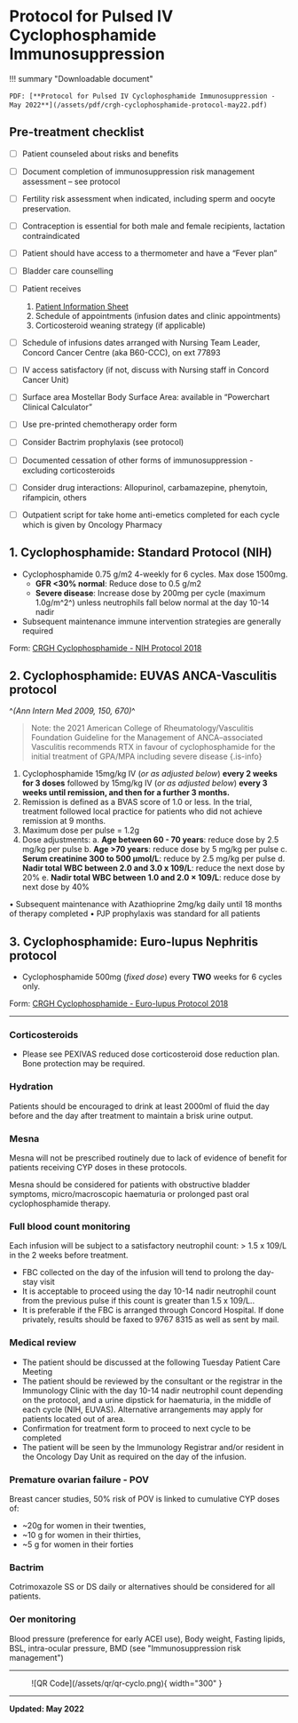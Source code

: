 # Protocol for Pulsed IV Cyclophosphamide Immunosuppression

!!! summary "Downloadable document"

    PDF: [**Protocol for Pulsed IV Cyclophosphamide Immunosuppression - May 2022**](/assets/pdf/crgh-cyclophosphamide-protocol-may22.pdf)



## Pre-treatment checklist

- [ ] Patient counseled about risks and benefits 
- [ ] Document completion of immunosuppression risk management assessment – see protocol
- [ ] Fertility risk assessment when indicated, including sperm and oocyte preservation. 
- [ ] Contraception is essential for both male and female recipients, lactation contraindicated
- [ ] Patient should have access to a thermometer and have a “Fever plan”
- [ ] Bladder care counselling
- [ ] Patient receives 

	1.  [Patient Information Sheet](/patient-information/cyclophosphamide-therapy/)
	2.  Schedule of appointments (infusion dates and clinic appointments)
	3.  Corticosteroid weaning strategy (if applicable)
  
- [ ] Schedule of infusions dates arranged with Nursing Team Leader, Concord Cancer Centre (aka B60-CCC), on ext 77893
- [ ] IV access satisfactory (if not, discuss with Nursing staff in Concord Cancer Unit)
- [ ] Surface area Mostellar Body Surface Area: available in “Powerchart Clinical Calculator”
- [ ] Use pre-printed chemotherapy order form 
- [ ] Consider Bactrim prophylaxis (see protocol)
- [ ] Documented cessation of other forms of immunosuppression - excluding corticosteroids 
- [ ] Consider drug interactions: Allopurinol, carbamazepine, phenytoin, rifampicin, others
- [ ] Outpatient script for take home anti-emetics completed for each cycle which is given by Oncology Pharmacy

## 1. Cyclophosphamide: Standard Protocol (NIH)

-   Cyclophosphamide 0.75 g/m2 4-weekly for 6 cycles. Max dose 1500mg.
    -   **GFR <30% normal**: 	Reduce dose to 0.5 g/m2 
    -   **Severe disease**: 	Increase dose by 200mg per cycle (maximum 1.0g/m^2^) unless neutrophils fall below normal at the day 10-14 nadir 
-   Subsequent maintenance immune intervention strategies are generally required

Form: [CRGH Cyclophosphamide - NIH Protocol 2018](/forms/cyclophosphamide_-_nih_protocol_2018.docx)

## 2. Cyclophosphamide: EUVAS ANCA-Vasculitis protocol
^*(Ann Intern Med 2009, 150, 670)*^

> Note: the 2021 American College of Rheumatology/Vasculitis Foundation Guideline for the Management of ANCA–associated Vasculitis recommends RTX in favour of cyclophosphamide for the initial treatment of GPA/MPA including severe disease
{.is-info}


1.	Cyclophosphamide 15mg/kg IV (*or as adjusted below*) **every 2 weeks for 3 doses** followed by 15mg/kg IV (*or as adjusted below*) **every 3 weeks until remission, and then for a further 3 months.** 
2.	Remission is defined as a BVAS score of 1.0 or less. In the trial, treatment followed local practice for patients who did not achieve remission at 9 months. 
3.	Maximum dose per pulse = 1.2g
4.	Dose adjustments:
a.	**Age between 60 - 70 years**: reduce dose by 2.5 mg/kg per pulse 
b.	**Age >70 years**: reduce dose by 5 mg/kg per pulse 
c.	**Serum creatinine 300 to 500 µmol/L**: reduce by 2.5 mg/kg per pulse 
d.	**Nadir total WBC between 2.0 and 3.0 x 109/L**: reduce the next dose by 20% 
e.	**Nadir total WBC between 1.0 and 2.0 × 109/L**: reduce dose by next dose by 40%

•	Subsequent maintenance with Azathioprine 2mg/kg daily until 18 months of therapy completed
•	PJP prophylaxis was standard for all patients


## 3. Cyclophosphamide: Euro-lupus Nephritis protocol

-   Cyclophosphamide 500mg (*fixed dose*) every **TWO** weeks for 6 cycles only.

Form: [CRGH Cyclophosphamide - Euro-lupus Protocol 2018](/forms/cyclophosphamide_-_euro-lupus_protocol_2018.docx)

---

### Corticosteroids

- Please see PEXIVAS reduced dose corticosteroid dose reduction plan. Bone protection may be required.

### Hydration

Patients should be encouraged to drink at least 2000ml of fluid the day before and the day after treatment to maintain a brisk urine output.

### Mesna

Mesna will not be prescribed routinely due to lack of evidence of benefit for patients receiving CYP doses in these protocols. 

Mesna should be considered for patients with obstructive bladder symptoms, micro/macroscopic haematuria or prolonged past oral cyclophosphamide therapy.

### Full blood count monitoring

Each infusion will be subject to a satisfactory neutrophil count: > 1.5 x 109/L in the 2 weeks before treatment. 
-   FBC collected on the day of the infusion will tend to prolong the day-stay visit 
-   It is acceptable to proceed using the day 10-14 nadir neutrophil count from the previous pulse if this count is greater than 1.5 x 109/L.. 
-   It is preferable if the FBC is arranged through Concord Hospital. If done privately, results should be faxed to 9767 8315 as well as sent by mail.


### Medical review

-   The patient should be discussed at the following Tuesday Patient Care Meeting
-   The patient should be reviewed by the consultant or the registrar in the Immunology Clinic with the day 10-14 nadir neutrophil count depending on the protocol, and a urine dipstick for haematuria, in the middle of each cycle (NIH, EUVAS). Alternative arrangements may apply for patients located out of area.
-   Confirmation for treatment form to proceed to next cycle to be completed
-   The patient will be seen by the Immunology Registrar and/or resident in the Oncology Day Unit as required on the day of the infusion.


### Premature ovarian failure - POV
Breast cancer studies, 50% risk of POV is linked to cumulative CYP doses of:
- ~20g for women in their twenties, 
- ~10 g for women in their thirties, 
- ~5 g for women in their forties 


### Bactrim

Cotrimoxazole SS or DS daily or alternatives should be considered for all patients.

### Oer monitoring

Blood pressure (preference for early ACEI use), Body weight, Fasting lipids, BSL, intra-ocular pressure, BMD (see "Immunosuppression risk management")

---

<figure markdown>
  ![QR Code](/assets/qr/qr-cyclo.png){ width="300" }
</figure>

---

**Updated: May 2022**
